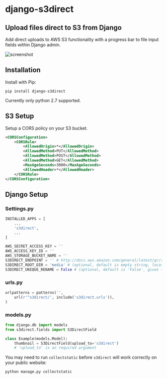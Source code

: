 django-s3direct
===============

Upload files direct to S3 from Django
-------------------------------------


Add direct uploads to AWS S3 functionality with a progress bar to file input fields within Django admin.

![screenshot](https://raw.github.com/bradleyg/django-s3direct/master/screenshot.png)


## Installation

Install with Pip:

```pip install django-s3direct```  

Currently only python 2.7 supported.  

## S3 Setup

Setup a CORS policy on your S3 bucket.

```xml
<CORSConfiguration>
    <CORSRule>
        <AllowedOrigin>*</AllowedOrigin>
        <AllowedMethod>PUT</AllowedMethod>
        <AllowedMethod>POST</AllowedMethod>
        <AllowedMethod>GET</AllowedMethod>
        <MaxAgeSeconds>3000</MaxAgeSeconds>
        <AllowedHeader>*</AllowedHeader>
    </CORSRule>
</CORSConfiguration>
```

## Django Setup

### Settings.py  

```python
INSTALLED_APPS = [
    ...
    's3direct',
    ...
]

AWS_SECRET_ACCESS_KEY = ''
AWS_ACCESS_KEY_ID = ''
AWS_STORAGE_BUCKET_NAME = ''
S3DIRECT_ENDPOINT = '' # http://docs.aws.amazon.com/general/latest/gr/rande.html#s3_region
S3DIRECT_ROOT_DIR = 'media' # (optional, default is empty string, location within the bucket to upload files)
S3DIRECT_UNIQUE_RENAME = False # (optional, default is 'False', gives the uploaded file a unique filename)
```

### urls.py

```python
urlpatterns = patterns('',
    url(r'^s3direct/', include('s3direct.urls')),
)
```

### models.py


```python
from django.db import models
from s3direct.fields import S3DirectField

class Example(models.Model):
    thumbnail = S3DirectField(upload_to='s3direct')
    # 'upload_to' is an required argument
```

You may need to run `collectstatic` before `s3direct` will work correctly on your public website:

```bash
python manage.py collectstatic
````

